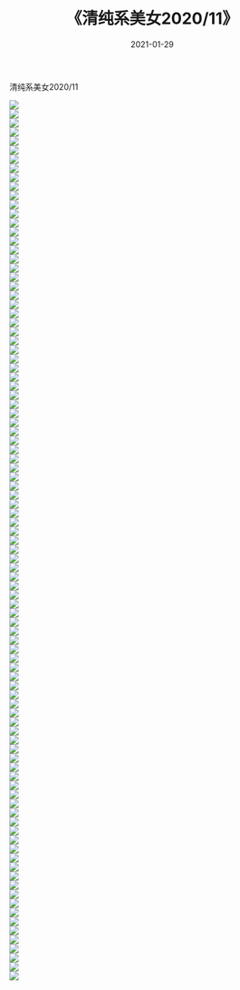 ﻿---
layout: post
title:  《清纯系美女2020/11》
date:   2021-01-29
img: http://img.660000.xyz/Sharelink/清纯系美女/2020/11/000.jpg
categories: [美女, 清纯, 唯美]
---

清纯系美女2020/11

 ![](http://img.660000.xyz/Sharelink/清纯系美女/2020/11/001.jpeg) <br>![](http://img.660000.xyz/Sharelink/清纯系美女/2020/11/002.jpeg) <br>![](http://img.660000.xyz/Sharelink/清纯系美女/2020/11/003.jpeg) <br>![](http://img.660000.xyz/Sharelink/清纯系美女/2020/11/004.jpeg) <br>![](http://img.660000.xyz/Sharelink/清纯系美女/2020/11/005.jpeg) <br>![](http://img.660000.xyz/Sharelink/清纯系美女/2020/11/006.jpeg) <br>![](http://img.660000.xyz/Sharelink/清纯系美女/2020/11/007.jpeg) <br>![](http://img.660000.xyz/Sharelink/清纯系美女/2020/11/008.jpeg) <br>![](http://img.660000.xyz/Sharelink/清纯系美女/2020/11/009.jpeg) <br>![](http://img.660000.xyz/Sharelink/清纯系美女/2020/11/010.jpeg) <br>![](http://img.660000.xyz/Sharelink/清纯系美女/2020/11/011.jpeg) <br>![](http://img.660000.xyz/Sharelink/清纯系美女/2020/11/012.jpeg) <br>![](http://img.660000.xyz/Sharelink/清纯系美女/2020/11/013.jpeg) <br>![](http://img.660000.xyz/Sharelink/清纯系美女/2020/11/014.jpeg) <br>![](http://img.660000.xyz/Sharelink/清纯系美女/2020/11/015.jpeg) <br>![](http://img.660000.xyz/Sharelink/清纯系美女/2020/11/016.jpeg) <br>![](http://img.660000.xyz/Sharelink/清纯系美女/2020/11/017.jpeg) <br>![](http://img.660000.xyz/Sharelink/清纯系美女/2020/11/018.jpeg) <br>![](http://img.660000.xyz/Sharelink/清纯系美女/2020/11/019.jpeg) <br>![](http://img.660000.xyz/Sharelink/清纯系美女/2020/11/020.jpeg) <br>![](http://img.660000.xyz/Sharelink/清纯系美女/2020/11/021.jpeg) <br>![](http://img.660000.xyz/Sharelink/清纯系美女/2020/11/022.jpeg) <br>![](http://img.660000.xyz/Sharelink/清纯系美女/2020/11/023.jpeg) <br>![](http://img.660000.xyz/Sharelink/清纯系美女/2020/11/024.jpeg) <br>![](http://img.660000.xyz/Sharelink/清纯系美女/2020/11/025.jpeg) <br>![](http://img.660000.xyz/Sharelink/清纯系美女/2020/11/026.jpeg) <br>![](http://img.660000.xyz/Sharelink/清纯系美女/2020/11/027.jpeg) <br>![](http://img.660000.xyz/Sharelink/清纯系美女/2020/11/028.jpeg) <br>![](http://img.660000.xyz/Sharelink/清纯系美女/2020/11/029.jpeg) <br>![](http://img.660000.xyz/Sharelink/清纯系美女/2020/11/030.jpeg) <br>![](http://img.660000.xyz/Sharelink/清纯系美女/2020/11/031.jpeg) <br>![](http://img.660000.xyz/Sharelink/清纯系美女/2020/11/032.jpeg) <br>![](http://img.660000.xyz/Sharelink/清纯系美女/2020/11/033.jpeg) <br>![](http://img.660000.xyz/Sharelink/清纯系美女/2020/11/034.jpeg) <br>![](http://img.660000.xyz/Sharelink/清纯系美女/2020/11/035.jpeg) <br>![](http://img.660000.xyz/Sharelink/清纯系美女/2020/11/036.jpeg) <br>![](http://img.660000.xyz/Sharelink/清纯系美女/2020/11/037.jpeg) <br>![](http://img.660000.xyz/Sharelink/清纯系美女/2020/11/038.jpeg) <br>![](http://img.660000.xyz/Sharelink/清纯系美女/2020/11/039.jpeg) <br>![](http://img.660000.xyz/Sharelink/清纯系美女/2020/11/040.jpeg) <br>![](http://img.660000.xyz/Sharelink/清纯系美女/2020/11/041.jpeg) <br>![](http://img.660000.xyz/Sharelink/清纯系美女/2020/11/042.jpeg) <br>![](http://img.660000.xyz/Sharelink/清纯系美女/2020/11/043.jpeg) <br>![](http://img.660000.xyz/Sharelink/清纯系美女/2020/11/044.jpeg) <br>![](http://img.660000.xyz/Sharelink/清纯系美女/2020/11/045.jpeg) <br>![](http://img.660000.xyz/Sharelink/清纯系美女/2020/11/046.jpeg) <br>![](http://img.660000.xyz/Sharelink/清纯系美女/2020/11/047.jpeg) <br>![](http://img.660000.xyz/Sharelink/清纯系美女/2020/11/048.jpeg) <br>![](http://img.660000.xyz/Sharelink/清纯系美女/2020/11/049.jpeg) <br>![](http://img.660000.xyz/Sharelink/清纯系美女/2020/11/050.jpeg) <br>![](http://img.660000.xyz/Sharelink/清纯系美女/2020/11/051.jpeg) <br>![](http://img.660000.xyz/Sharelink/清纯系美女/2020/11/052.jpeg) <br>![](http://img.660000.xyz/Sharelink/清纯系美女/2020/11/053.jpeg) <br>![](http://img.660000.xyz/Sharelink/清纯系美女/2020/11/054.jpeg) <br>![](http://img.660000.xyz/Sharelink/清纯系美女/2020/11/055.jpeg) <br>![](http://img.660000.xyz/Sharelink/清纯系美女/2020/11/056.jpeg) <br>![](http://img.660000.xyz/Sharelink/清纯系美女/2020/11/057.jpeg) <br>![](http://img.660000.xyz/Sharelink/清纯系美女/2020/11/058.jpeg) <br>![](http://img.660000.xyz/Sharelink/清纯系美女/2020/11/059.jpeg) <br>![](http://img.660000.xyz/Sharelink/清纯系美女/2020/11/060.jpeg) <br>![](http://img.660000.xyz/Sharelink/清纯系美女/2020/11/061.jpeg) <br>![](http://img.660000.xyz/Sharelink/清纯系美女/2020/11/062.jpeg) <br>![](http://img.660000.xyz/Sharelink/清纯系美女/2020/11/063.jpeg) <br>![](http://img.660000.xyz/Sharelink/清纯系美女/2020/11/064.jpeg) <br>![](http://img.660000.xyz/Sharelink/清纯系美女/2020/11/065.jpeg) <br>![](http://img.660000.xyz/Sharelink/清纯系美女/2020/11/066.jpeg) <br>![](http://img.660000.xyz/Sharelink/清纯系美女/2020/11/067.jpeg) <br>![](http://img.660000.xyz/Sharelink/清纯系美女/2020/11/068.jpeg) <br>![](http://img.660000.xyz/Sharelink/清纯系美女/2020/11/069.jpeg) <br>![](http://img.660000.xyz/Sharelink/清纯系美女/2020/11/070.jpeg) <br>![](http://img.660000.xyz/Sharelink/清纯系美女/2020/11/071.jpeg) <br>![](http://img.660000.xyz/Sharelink/清纯系美女/2020/11/072.jpeg) <br>![](http://img.660000.xyz/Sharelink/清纯系美女/2020/11/073.jpeg) <br>![](http://img.660000.xyz/Sharelink/清纯系美女/2020/11/074.jpeg) <br>![](http://img.660000.xyz/Sharelink/清纯系美女/2020/11/075.jpeg) <br>![](http://img.660000.xyz/Sharelink/清纯系美女/2020/11/076.jpeg) <br>![](http://img.660000.xyz/Sharelink/清纯系美女/2020/11/077.jpeg) <br>![](http://img.660000.xyz/Sharelink/清纯系美女/2020/11/078.jpeg) <br>![](http://img.660000.xyz/Sharelink/清纯系美女/2020/11/079.jpeg) <br>![](http://img.660000.xyz/Sharelink/清纯系美女/2020/11/080.jpeg) <br>![](http://img.660000.xyz/Sharelink/清纯系美女/2020/11/081.jpeg) <br>![](http://img.660000.xyz/Sharelink/清纯系美女/2020/11/082.jpeg) <br>![](http://img.660000.xyz/Sharelink/清纯系美女/2020/11/083.jpeg) <br>![](http://img.660000.xyz/Sharelink/清纯系美女/2020/11/084.jpeg) <br>![](http://img.660000.xyz/Sharelink/清纯系美女/2020/11/085.jpeg) <br>![](http://img.660000.xyz/Sharelink/清纯系美女/2020/11/086.jpeg) <br>![](http://img.660000.xyz/Sharelink/清纯系美女/2020/11/087.jpeg) <br>![](http://img.660000.xyz/Sharelink/清纯系美女/2020/11/088.jpeg) <br>![](http://img.660000.xyz/Sharelink/清纯系美女/2020/11/089.jpeg) <br>![](http://img.660000.xyz/Sharelink/清纯系美女/2020/11/090.jpeg) <br>![](http://img.660000.xyz/Sharelink/清纯系美女/2020/11/091.jpeg) <br>![](http://img.660000.xyz/Sharelink/清纯系美女/2020/11/092.jpeg) <br>![](http://img.660000.xyz/Sharelink/清纯系美女/2020/11/093.jpeg) <br>![](http://img.660000.xyz/Sharelink/清纯系美女/2020/11/094.jpeg) <br>![](http://img.660000.xyz/Sharelink/清纯系美女/2020/11/095.jpeg) <br>![](http://img.660000.xyz/Sharelink/清纯系美女/2020/11/096.jpeg) <br>![](http://img.660000.xyz/Sharelink/清纯系美女/2020/11/097.jpeg) <br>